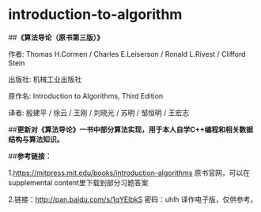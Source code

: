 # introduction-to-algorithm

##**《算法导论（原书第三版）》**

作者: Thomas H.Cormen / Charles E.Leiserson / Ronald L.Rivest / Clifford Stein 

出版社: 机械工业出版社

原作名: Introduction to Algorithms, Third Edition

译者: 殷建平 / 徐云 / 王刚 / 刘晓光 / 苏明 / 邹恒明 / 王宏志 


##**更新对《算法导论》一书中部分算法实现，用于本人自学C++编程和相关数据结构与算法知识。**





##**参考链接：**

1.https://mitpress.mit.edu/books/introduction-algorithms 原书官网，可以在supplemental content里下载到部分习题答案

2.链接：http://pan.baidu.com/s/1qYElbkS 密码：uhlh  译作电子版，仅供参考。

